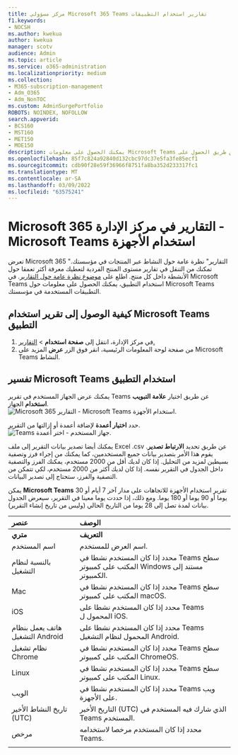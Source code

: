 ```yaml
---
title: مركز مسؤولي Microsoft 365 Teams تقارير استخدام التطبيقات
f1.keywords:
- NOCSH
ms.author: kwekua
author: kwekua
manager: scotv
audience: Admin
ms.topic: article
ms.service: o365-administration
ms.localizationpriority: medium
ms.collection:
- M365-subscription-management
- Adm_O365
- Adm_NonTOC
ms.custom: AdminSurgePortfolio
ROBOTS: NOINDEX, NOFOLLOW
search.appverid:
- BCS160
- MST160
- MET150
- MOE150
description: يمكنك الحصول على معلومات Microsoft Teams التطبيقات المستخدمة في مؤسستك عن طريق الحصول على Microsoft Teams استخدام التطبيق من Microsoft 365 التقارير.
ms.openlocfilehash: 85f7c824a92840d132cbc97dc37e5fa3fe85ecf1
ms.sourcegitcommit: cdb90f28e59f36966f8751fa8ba352d233317fc1
ms.translationtype: MT
ms.contentlocale: ar-SA
ms.lasthandoff: 03/09/2022
ms.locfileid: "63575241"
---
```

# <a name="microsoft-365-reports-in-the-admin-center---microsoft-teams-device-usage"></a>Microsoft 365 التقارير في مركز الإدارة - Microsoft Teams استخدام الأجهزة

تعرض Microsoft 365 "التقارير" نظرة عامة حول النشاط عبر المنتجات في مؤسستك. تمكنك من التنقل في تقارير مستوى المنتج الفردية لتعطيك معرفة أكثر تعمقا حول الأنشطة داخل كل منتج. اطلع على [موضوع نظرة عامة حول التقارير](activity-reports.md). في Microsoft Teams استخدام التطبيق، يمكنك الحصول على معلومات حول Microsoft Teams التطبيقات المستخدمة في مؤسستك.
  
## <a name="how-to-get-to-the-microsoft-teams-app-usage-report"></a>كيفية الوصول إلى تقرير استخدام Microsoft Teams التطبيق

1. في مركز الإدارة، انتقل إلى **صفحة استخدام** \> <a href="https://go.microsoft.com/fwlink/p/?linkid=2074756" target="_blank">التقارير.</a> 
2. من صفحة لوحة المعلومات الرئيسية، انقر فوق الزر **عرض** المزيد على Microsoft Teams النشاط.
  
## <a name="interpret-the-microsoft-teams-app-usage-report"></a>تفسير Microsoft Teams استخدام التطبيق

يمكنك عرض الجهاز المستخدم في تقرير Teams عن طريق اختيار **علامة التبويب استخدام** الجهاز.<br/>![Microsoft 365 التقارير - Microsoft Teams استخدام الأجهزة.](../../media/e46c7f7c-8371-4a20-ae82-b20df64b0205.png)

حدد **اختيار أعمدة** لإضافة أعمدة أو إزالتها من التقرير.  <br/> ![Teams جهاز المستخدم - اختر أعمدة.](../../media/3358d5d9-931b-4d30-931f-450b2f5717da.png)

يمكنك أيضا تصدير بيانات التقرير إلى ملف Excel .csv عن طريق تحديد **الارتباط تصدير**. يقوم هذا الأمر بتصدير بيانات جميع المستخدمين، كما يمكنك من إجراء فرز وتصفية بسيطين لمزيد من التحليل. إذا كان لديك أقل من 2000 مستخدم، يمكنك الفرز والتصفية داخل الجدول في التقرير نفسه. إذا كان لديك أكثر من 2000 مستخدم، لكي تتمكن من التصفية والفرز، ستحتاج إلى تصدير البيانات. 

يمكن **Microsoft Teams** تقرير استخدام الأجهزة للاتجاهات على مدار آخر 7 أيام أو 30 يوما أو 90 يوما أو 180 يوما. ومع ذلك، إذا حددت يوما معينا في التقرير، سيعرض الجدول بيانات لمدة تصل إلى 28 يوما من التاريخ الحالي (وليس من تاريخ إنشاء التقرير).
  
|عنصر|الوصف|
|:-----|:-----|
|**متري**|**التعريف**|
|اسم المستخدم  <br/> |اسم العرض للمستخدم.  <br/> |
|بالنسبة لنظام التشغيل  <br/> |محدد إذا كان المستخدم نشطا في Teams سطح المكتب على كمبيوتر Windows مستند إلى الكمبيوتر.  <br/> |
|Mac  <br/> |محدد إذا كان المستخدم نشطا في Teams سطح المكتب على كمبيوتر macOS.  <br/> |
|iOS  <br/> |محدد إذا كان المستخدم نشطا على Teams المحمول ل iOS.  <br/> |
|هاتف يعمل بنظام التشغيل Android  <br/> | محدد إذا كان المستخدم نشطا على Teams المحمول لنظام التشغيل Android.  <br/> |
|نظام تشغيل Chrome  <br/> |محدد إذا كان المستخدم نشطا في Teams سطح المكتب على كمبيوتر ChromeOS.|
|Linux  <br/> | محدد إذا كان المستخدم نشطا في Teams سطح المكتب على كمبيوتر Linux.  <br/> |
|الويب  <br/> |محدد إذا كان المستخدم نشطا في Teams ويب على الأجهزة.|
|تاريخ النشاط الأخير (UTC)  <br/> |التاريخ الأخير (UTC) الذي شارك فيه المستخدم في Teams المستخدم.  <br/> |
|مرخص|محدد إذا كان المستخدم مرخصا لاستخدامه Teams.|
|||